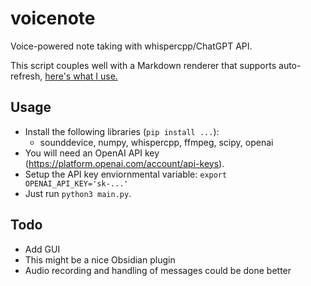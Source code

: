 # voicenote
Voice-powered note taking with whispercpp/ChatGPT API.

This script couples well with a Markdown renderer that supports auto-refresh, [here's what I use.](https://chrome.google.com/webstore/detail/markdown-viewer/ckkdlimhmcjmikdlpkmbgfkaikojcbjk?hl=en)

## Usage
- Install the following libraries (`pip install ...`):
  - sounddevice, numpy, whispercpp, ffmpeg, scipy, openai
- You will need an OpenAI API key (https://platform.openai.com/account/api-keys).
- Setup the API key enviornmental variable: `export OPENAI_API_KEY='sk-...'`
- Just run `python3 main.py`.

## Todo
- Add GUI
- This might be a nice Obsidian plugin 
- Audio recording and handling of messages could be done better
